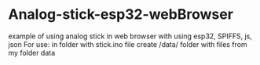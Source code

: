 # Analog-stick-esp32-webBrowser
example of using analog stick in web browser with using esp32, SPIFFS,  js, json
For use:  in folder with stick.ino file create /data/ folder with files from my folder data

